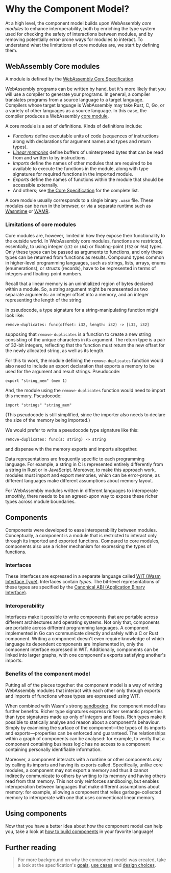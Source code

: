 # Why the Component Model?

At a high level, the component model builds upon WebAssembly _core modules_
to enhance interoperability, both by enriching the type system
used for checking the safety of interactions between modules,
and by removing potentially error-prone ways for modules to interact.
To understand what the limitations of core modules are,
we start by defining them.

## WebAssembly Core modules

A module is defined by the [WebAssembly Core Specification](https://webassembly.github.io/spec/core/).

WebAssembly programs can be written by hand,
but it's more likely that you will use a compiler to generate your programs.
In general, a compiler translates programs from a source language
to a target language.
Compilers whose target language is WebAssembly may take
Rust, C, Go, or a variety of other languages as a source language.
In this case, the compiler produces a WebAssembly [core module](https://webassembly.github.io/spec/core/syntax/modules.html).

A core module is a set of definitions.
Kinds of definitions include:
* _Functions_ define executable units of code
  (sequences of instructions along with declarations
  for argument names and types and return types).
* [_Linear memories_](https://webassembly.github.io/spec/core/syntax/modules.html#syntax-mem)
  define buffers of uninterpreted bytes that can be read from
  and written to by instructions.
* _Imports_ define the names of other modules
   that are required to be available to execute
   the functions in the module,
   along with type signatures for required functions
   in the imported module.
* _Exports_ define the names of functions within
  the module that should be accessible externally.
* And others; see [the Core Specification](https://webassembly.github.io/spec/core/syntax/modules.html)
  for the complete list.

A core module usually corresponds to a single binary `.wasm` file.
These modules can be run in the browser,
or via a separate runtime such as [Wasmtime](https://wasmtime.dev/)
or [WAMR](https://github.com/bytecodealliance/wasm-micro-runtime).

### Limitations of core modules

Core modules are, however, limited in how they expose their functionality to the outside world.
In WebAssembly core modules, functions are restricted, essentially,
to using integer (`i32` or `i64`) or floating-point (`f32` or `f64`) types.
Only these types can be passed as arguments to functions,
and only these types can be returned from functions as results.
Compound types common in higher-level programming languages,
such as strings, lists, arrays, enums (enumerations), or structs (records),
have to be represented in terms of integers and floating-point numbers.

Recall that a linear memory is an uninitialized region of bytes
declared within a module.
So, a string argument might be represented as two separate arguments:
an integer offset into a memory,
and an integer representing the length of the string.

In pseudocode, a type signature for a string-manipulating function
might look like:

```
remove-duplicates: func(offset: i32, length: i32) -> [i32, i32]
```

supposing that `remove-duplicates` is a function
to create a new string consisting of the unique characters
in its argument.
The return type is a pair of 32-bit integers,
reflecting that the function must return
the new offset for the newly allocated string, as well as its length.

For this to work, the module defining the `remove-duplicates` function
would also need to include
an export declaration that exports a memory to be used
for the argument and result strings. Pseudocode:

```
export "string_mem" (mem 1)
```

And, the module using the `remove-duplicates` function
would need to import this memory. Pseudocode:

```
import "strings" "string_mem"
```

(This pseudocode is still simplified, since the importer
also needs to declare the size of the memory being
imported.)

We would prefer to write a pseudocode type signature like this:

```
remove-duplicates: func(s: string) -> string
```

and dispense with the memory exports and imports altogether.

Data representations are frequently specific to each programming language.
For example, a string in C is represented entirely differently
from a string in Rust or in JavaScript.
Moreover, to make this approach work, modules must import and export memories,
which can be error-prone, as different languages
make different assumptions about memory layout.

For WebAssembly modules written in different languages to interoperate smoothly,
there needs to be an agreed-upon way to expose these richer types across module boundaries.

## Components

Components were developed to ease interoperability between modules.
Conceptually, a component is a module that is restricted
to interact only through its imported and exported functions.
Compared to core modules, components also use a richer
mechanism for expressing the types of functions.

### Interfaces

These interfaces are expressed in a separate language called [WIT (Wasm Interface Type)](./wit.md).
Interfaces contain _types_.
The bit-level representations of these types are specified by
the [Canonical ABI (Application Binary Interface)](./../advanced/canonical-abi.md).

### Interoperability

Interfaces make it possible to write components that are
portable across different architectures and operating systems.
Not only that, components are portable across different programming languages.
A component implemented in Go can communicate directly and safely
with a C or Rust component.
Writing a component doesn't even require knowledge
of which language its dependent components are implemented in,
only the component interface expressed in WIT.
Additionally, components can be linked into larger graphs,
with one component's exports satisfying another's imports.

### Benefits of the component model

Putting all of the pieces together:
the component model is a way of writing WebAssembly modules
that interact with each other only through exports and imports of functions
whose types are expressed using WIT.

When combined with Wasm's strong [sandboxing](https://webassembly.org/docs/security/),
the component model has further benefits.
Richer type signatures express richer semantic properties
than type signatures made up only of integers and floats.
Rich types make it possible to statically analyse
and reason about a component's behaviour.
Simply by examining the surface of the component—the types
of its imports and exports—properties can be
enforced and guaranteed.
The relationships within a graph of components can be analysed:
for example, to verify that a component containing business logic
has no access to a component containing personally identifiable information.

Moreover, a component interacts with a runtime or other components
_only_ by calling its imports and having its exports called.
Specifically, unlike core modules, a component may not export a memory
and thus it cannot indirectly communicate to others
by writing to its memory and having others read from that memory.
This not only reinforces sandboxing, but enables interoperation
between languages that make different assumptions about memory:
for example, allowing a component that relies garbage-collected memory
to interoperate with one that uses conventional linear memory.

## Using components

Now that you have a better idea about how the component model can help you, take a look at [how to build components](../language-support.md) in your favorite language!

## Further reading

> For more background on why the component model was created, take a look at the specification's [goals](https://github.com/WebAssembly/component-model/blob/main/design/high-level/Goals.md), [use cases](https://github.com/WebAssembly/component-model/blob/main/design/high-level/UseCases.md) and [design choices](https://github.com/WebAssembly/component-model/blob/main/design/high-level/Choices.md).
